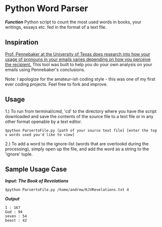 Python Word Parser
==================

***Function*** Python script to count the most used words in books, your writings, essays etc. fed in the format of a text file. 

**Inspiration**
---
[Prof. Pennebaker at the University of Texas does research into how your usage of pronouns in your emails varies depending on how you 
perceive the recipient.](http://jezebel.com/5906235/what-your-pronouns-say-about-you-and-power) This tool was built to help you do your own
analysis on your emails using Pennebaker's conclusions. 

Note: I apologize for the amateur-ish coding style - this was one of my first ever coding projects. Feel free to fork and improve. 

Usage
-----

1.) To run from terminal/cmd, 'cd' to the directory where you have the script downloaded and save the contents of the source file to a text file or in any other format openable by a text editor. 

	$python ParsertoFile.py [path of your source text file] [enter the top x words used you'd like to view]

2.) To add a word to the ignore-list (words that are overlookd during the processing), simply open up the file, and add the word as a string to the 'ignore' tuple.

Sample Usage Case
------------------

***Input: The Book of Revelations***

	$python ParsertoFile.py /home/andrew/KJVRevelations.txt 4
	
***Output***	

	I : 167 
	God : 94
	seven : 54
	beast : 42

	
